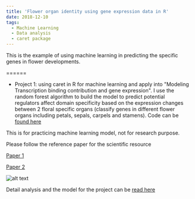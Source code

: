 ```yaml
---
title: 'Flower organ identity using gene expression data in R'
date: 2018-12-10
tags:
  - Machine Learning
  - Data analysis
  - caret package 
---
```


This is the example of using machine learning in predicting the specific genes in flower developments. 

======

* Project 1: using caret in R for machine learning and apply into "Modeling Transcription binding contribution and gene expression". I use the random forest algorithm to build the model to predict potential regulators affect domain specificity based on the expression changes between 2 floral specific organs (classify genes in different flower organs including petals, sepals, carpels and stamens). Code can be [found here](https://github.com/donalbonny/MachineLearning_projects/blob/master/flower_model.Rmd)

This is for practicing machine learning model, not for research purpose. 

Please follow the reference paper for the scientific resource

[Paper 1](https://github.com/donalbonny/donalbonny.github.io/blob/master/assets/s41467-018-06772-3.pdf)

[Paper 2](https://github.com/donalbonny/donalbonny.github.io/blob/master/assets/419.full.pdf)
   
   
   
![alt text](https://github.com/donalbonny/donalbonny.github.io/blob/master/figures/2012-12-10-floral-development-2/flower%20prediction.png)




Detail analysis and the model for the project can be [read here](https://github.com/donalbonny/MachineLearning_projects/blob/master/flower_prediction.md)
